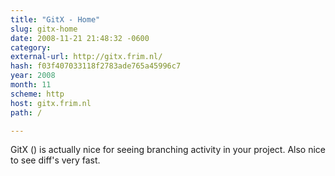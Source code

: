 ```yaml
---
title: "GitX - Home"
slug: gitx-home
date: 2008-11-21 21:48:32 -0600
category: 
external-url: http://gitx.frim.nl/
hash: f03f407033118f2783ade765a45996c7
year: 2008
month: 11
scheme: http
host: gitx.frim.nl
path: /

---
```


GitX () is actually nice for seeing branching activity in your project. Also nice to see diff's very fast.
